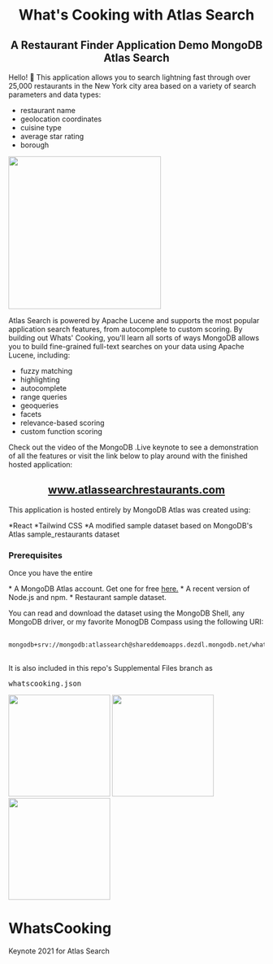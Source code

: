 <h1 align="center">What's Cooking with Atlas Search</h1>

<h2 align="center">A Restaurant Finder Application Demo MongoDB Atlas Search</h2>
<p>Hello! 👋 This application allows you to search lightning fast through over 25,000 restaurants in the New York city area based on a variety of search parameters and data types:
<ul>
<li>restaurant name</li>
<li>geolocation coordinates</li>
<li>cuisine type</li>
<li>average star rating</li>
<li>borough</li>
</ul>
<img src="https://search-demos.s3.us-east-2.amazonaws.com/WhatsCookingDemo.gif" width="300"  />

<p> Atlas Search is powered by Apache Lucene and supports the most popular application search features, from autocomplete to custom scoring. By building out Whats' Cooking, you'll learn all sorts of ways MongoDB allows you to build fine-grained full-text searches on your data using Apache Lucene, including:</p>

- fuzzy matching
- highlighting
- autocomplete
- range queries
- geoqueries
- facets
- relevance-based scoring
- custom function scoring

<p>Check out the video of the MongoDB .Live keynote to see a demonstration of all the features or visit the link below to play around with the finished hosted application:</p>
<h2 align="center"><a href="https://www.atlassearchrestaurants.com">www.atlassearchrestaurants.com</a></h2>

<p>This application is hosted entirely by MongoDB Atlas was created using:</p>
*React
*Tailwind CSS
*A modified sample dataset based on MongoDB's Atlas sample_restaurants dataset

<h3>Prerequisites</h3>
<p>Once you have the entire  </p>
* A MongoDB Atlas account. Get one for free <a href="https://www.mongodb.com/cloud/atlas">here.</a>
* A recent version of Node.js and npm.
* Restaurant sample dataset.

<p>You can read and download the dataset using the MongoDB Shell, any MongoDB driver, or my favorite MonogDB Compass using the following URI:</p>

<pre>
  <code>
mongodb+srv://mongodb:atlassearch@shareddemoapps.dezdl.mongodb.net/whatscooking
</code>
</pre>

<p>It is also included in this repo's Supplemental Files branch as <pre>whatscooking.json</pre></p>

<img src="https://search-demos.s3.us-east-2.amazonaws.com/AppComponents1.png" width="200"  />
<img src="https://search-demos.s3.us-east-2.amazonaws.com/AppComponents2.png" width="200"  />
<img src="https://search-demos.s3.us-east-2.amazonaws.com/AggregationComponent.png" width="200"  />

# WhatsCooking

Keynote 2021 for Atlas Search
